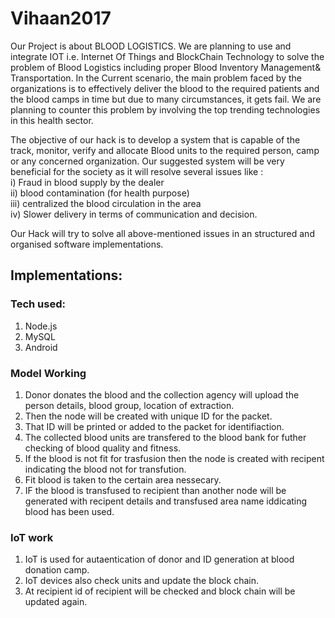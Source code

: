 # Vihaan2017
Our Project is about BLOOD LOGISTICS. We are planning to use and integrate IOT i.e. Internet Of Things and BlockChain Technology to solve the problem of Blood Logistics including proper Blood Inventory Management& Transportation. In the Current scenario, the main problem faced by the organizations is to effectively deliver the blood to the required patients and the blood camps in time but due to many circumstances, it gets fail. We are planning to counter this problem by involving the top trending technologies in this health sector.

The objective of our hack is to develop a system that is capable of the track, monitor, verify and allocate Blood units to the required person, camp or any concerned organization. Our suggested system will be very beneficial for the society as it will resolve several issues like  :   
 i) Fraud in blood supply by the dealer  
ii)  blood contamination (for health purpose)   
iii)  centralized the blood circulation in the area   
iv)  Slower delivery in terms of communication and decision.  

Our Hack will try to solve all above-mentioned issues in an structured and organised software implementations.  

## Implementations:

### Tech used:
1) Node.js
1) MySQL
1) Android

### Model Working
1) Donor donates the blood and the collection agency will upload the person details, blood group, location of extraction.
1) Then the node will be created with unique ID for the packet.
1) That ID will be printed or added to the packet for identifiaction.
1) The collected blood units are transfered to the blood bank for futher checking of blood quality and fitness.
1) If the blood is not fit for trasfusion then the node is created with recipent indicating the blood not for transfution.
1) Fit blood is taken to the certain area nessecary.
1) IF the blood is transfused to recipient than another node will be generated with recipent details and transfused area name iddicating blood has been used.

### IoT work
1) IoT  is used for autaentication of donor and ID generation at blood donation camp.
1) IoT devices also check units and update the block chain.
1) At recipient id of recipient  will be checked and block chain will be updated again.
